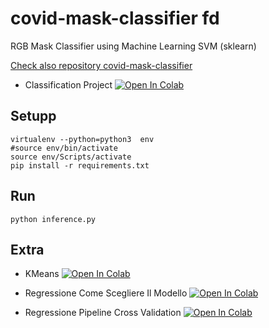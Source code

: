 # covid-mask-classifier fd
RGB Mask Classifier using Machine Learning SVM (sklearn)

[Check also repository covid-mask-classifier](https://github.com/visiont3lab/covid-mask-classifier)

* Classification Project 
<a href="https://colab.research.google.com/github/visiont3lab/project-covid-mask-classifier/blob/main/Classification_Project.ipynb" target="_parent"><img src="https://colab.research.google.com/assets/colab-badge.svg" alt="Open In Colab"/></a>


## Setupp
```
virtualenv --python=python3  env
#source env/bin/activate
source env/Scripts/activate
pip install -r requirements.txt
```

## Run
```
python inference.py 
```

## Extra

* KMeans
<a href="https://colab.research.google.com/github/visiont3lab/project-covid-mask-classifier/blob/main/utils/colab/K_Means.ipynb" target="_parent"><img src="https://colab.research.google.com/assets/colab-badge.svg" alt="Open In Colab"/></a>

* Regressione Come Scegliere Il Modello
<a href="https://colab.research.google.com/github/visiont3lab/project-covid-mask-classifier/blob/main/utils/colab/RegressionComeScegliereIlModello.ipynb" target="_parent"><img src="https://colab.research.google.com/assets/colab-badge.svg" alt="Open In Colab"/></a>

* Regressione  Pipeline Cross Validation
<a href="https://colab.research.google.com/github/visiont3lab/project-covid-mask-classifier/blob/main/utils/colab/RegressionPipelineCrossValidation.ipynb" target="_parent"><img src="https://colab.research.google.com/assets/colab-badge.svg" alt="Open In Colab"/></a>
